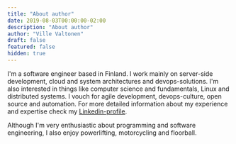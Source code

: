 ```yaml
---
title: "About author"
date: 2019-08-03T00:00:00-02:00
description: "About author"
author: "Ville Valtonen"
draft: false
featured: false
hidden: true
---
```


I'm a software engineer based in Finland. I work mainly on server-side development, cloud and system architectures and devops-solutions. I'm also interested in things like computer science and fundamentals, Linux and distributed systems. I vouch for agile development, devops-culture, open source and automation. For more detailed information about my experience and expertise check my [Linkedin-profile](https://linkedin.com/in/valtonenville1).

Although I'm very enthusiastic about programming and software engineering, I also enjoy powerlifting, motorcycling and floorball.

